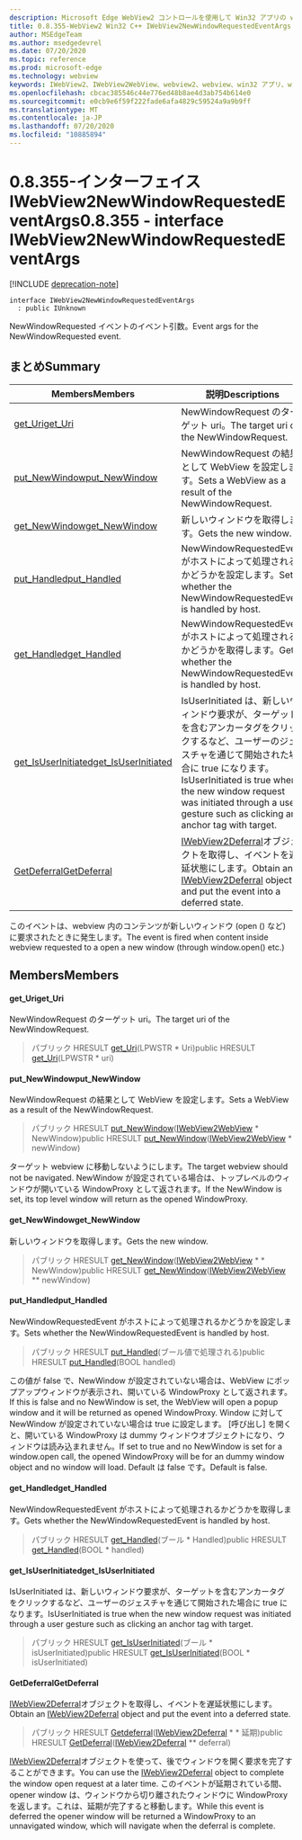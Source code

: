 ```yaml
---
description: Microsoft Edge WebView2 コントロールを使用して Win32 アプリの web コンテンツをホストする
title: 0.8.355-WebView2 Win32 C++ IWebView2NewWindowRequestedEventArgs
author: MSEdgeTeam
ms.author: msedgedevrel
ms.date: 07/20/2020
ms.topic: reference
ms.prod: microsoft-edge
ms.technology: webview
keywords: IWebView2、IWebView2WebView、webview2、webview、win32 アプリ、win32、edge
ms.openlocfilehash: cbcac385546c44e776ed48b8ae4d3ab754b614e0
ms.sourcegitcommit: e0cb9e6f59f222fade6afa4829c59524a9a9b9ff
ms.translationtype: MT
ms.contentlocale: ja-JP
ms.lasthandoff: 07/20/2020
ms.locfileid: "10885894"
---
```

# <span data-ttu-id="33cc5-104">0.8.355-インターフェイス IWebView2NewWindowRequestedEventArgs</span><span class="sxs-lookup"><span data-stu-id="33cc5-104">0.8.355 - interface IWebView2NewWindowRequestedEventArgs</span></span> 

[!INCLUDE [deprecation-note](../../includes/deprecation-note.md)]

```
interface IWebView2NewWindowRequestedEventArgs
  : public IUnknown
```

<span data-ttu-id="33cc5-105">NewWindowRequested イベントのイベント引数。</span><span class="sxs-lookup"><span data-stu-id="33cc5-105">Event args for the NewWindowRequested event.</span></span>

## <span data-ttu-id="33cc5-106">まとめ</span><span class="sxs-lookup"><span data-stu-id="33cc5-106">Summary</span></span>

 <span data-ttu-id="33cc5-107">Members</span><span class="sxs-lookup"><span data-stu-id="33cc5-107">Members</span></span>                        | <span data-ttu-id="33cc5-108">説明</span><span class="sxs-lookup"><span data-stu-id="33cc5-108">Descriptions</span></span>
--------------------------------|---------------------------------------------
[<span data-ttu-id="33cc5-109">get_Uri</span><span class="sxs-lookup"><span data-stu-id="33cc5-109">get_Uri</span></span>](#get_uri) | <span data-ttu-id="33cc5-110">NewWindowRequest のターゲット uri。</span><span class="sxs-lookup"><span data-stu-id="33cc5-110">The target uri of the NewWindowRequest.</span></span>
[<span data-ttu-id="33cc5-111">put_NewWindow</span><span class="sxs-lookup"><span data-stu-id="33cc5-111">put_NewWindow</span></span>](#put_newwindow) | <span data-ttu-id="33cc5-112">NewWindowRequest の結果として WebView を設定します。</span><span class="sxs-lookup"><span data-stu-id="33cc5-112">Sets a WebView as a result of the NewWindowRequest.</span></span>
[<span data-ttu-id="33cc5-113">get_NewWindow</span><span class="sxs-lookup"><span data-stu-id="33cc5-113">get_NewWindow</span></span>](#get_newwindow) | <span data-ttu-id="33cc5-114">新しいウィンドウを取得します。</span><span class="sxs-lookup"><span data-stu-id="33cc5-114">Gets the new window.</span></span>
[<span data-ttu-id="33cc5-115">put_Handled</span><span class="sxs-lookup"><span data-stu-id="33cc5-115">put_Handled</span></span>](#put_handled) | <span data-ttu-id="33cc5-116">NewWindowRequestedEvent がホストによって処理されるかどうかを設定します。</span><span class="sxs-lookup"><span data-stu-id="33cc5-116">Sets whether the NewWindowRequestedEvent is handled by host.</span></span>
[<span data-ttu-id="33cc5-117">get_Handled</span><span class="sxs-lookup"><span data-stu-id="33cc5-117">get_Handled</span></span>](#get_handled) | <span data-ttu-id="33cc5-118">NewWindowRequestedEvent がホストによって処理されるかどうかを取得します。</span><span class="sxs-lookup"><span data-stu-id="33cc5-118">Gets whether the NewWindowRequestedEvent is handled by host.</span></span>
[<span data-ttu-id="33cc5-119">get_IsUserInitiated</span><span class="sxs-lookup"><span data-stu-id="33cc5-119">get_IsUserInitiated</span></span>](#get_isuserinitiated) | <span data-ttu-id="33cc5-120">IsUserInitiated は、新しいウィンドウ要求が、ターゲットを含むアンカータグをクリックするなど、ユーザーのジェスチャを通じて開始された場合に true になります。</span><span class="sxs-lookup"><span data-stu-id="33cc5-120">IsUserInitiated is true when the new window request was initiated through a user gesture such as clicking an anchor tag with target.</span></span>
[<span data-ttu-id="33cc5-121">GetDeferral</span><span class="sxs-lookup"><span data-stu-id="33cc5-121">GetDeferral</span></span>](#getdeferral) | <span data-ttu-id="33cc5-122">[IWebView2Deferral](IWebView2Deferral.md)オブジェクトを取得し、イベントを遅延状態にします。</span><span class="sxs-lookup"><span data-stu-id="33cc5-122">Obtain an [IWebView2Deferral](IWebView2Deferral.md) object and put the event into a deferred state.</span></span>

<span data-ttu-id="33cc5-123">このイベントは、webview 内のコンテンツが新しいウィンドウ (open () など) に要求されたときに発生します。</span><span class="sxs-lookup"><span data-stu-id="33cc5-123">The event is fired when content inside webview requested to a open a new window (through window.open() etc.)</span></span>

## <span data-ttu-id="33cc5-124">Members</span><span class="sxs-lookup"><span data-stu-id="33cc5-124">Members</span></span>

#### <span data-ttu-id="33cc5-125">get_Uri</span><span class="sxs-lookup"><span data-stu-id="33cc5-125">get_Uri</span></span> 

<span data-ttu-id="33cc5-126">NewWindowRequest のターゲット uri。</span><span class="sxs-lookup"><span data-stu-id="33cc5-126">The target uri of the NewWindowRequest.</span></span>

> <span data-ttu-id="33cc5-127">パブリック HRESULT [get_Uri](#get_uri)(LPWSTR \* Uri)</span><span class="sxs-lookup"><span data-stu-id="33cc5-127">public HRESULT [get_Uri](#get_uri)(LPWSTR \* uri)</span></span>

#### <span data-ttu-id="33cc5-128">put_NewWindow</span><span class="sxs-lookup"><span data-stu-id="33cc5-128">put_NewWindow</span></span> 

<span data-ttu-id="33cc5-129">NewWindowRequest の結果として WebView を設定します。</span><span class="sxs-lookup"><span data-stu-id="33cc5-129">Sets a WebView as a result of the NewWindowRequest.</span></span>

> <span data-ttu-id="33cc5-130">パブリック HRESULT [put_NewWindow](#put_newwindow)([IWebView2WebView](IWebView2WebView.md) \* NewWindow)</span><span class="sxs-lookup"><span data-stu-id="33cc5-130">public HRESULT [put_NewWindow](#put_newwindow)([IWebView2WebView](IWebView2WebView.md) \* newWindow)</span></span>

<span data-ttu-id="33cc5-131">ターゲット webview に移動しないようにします。</span><span class="sxs-lookup"><span data-stu-id="33cc5-131">The target webview should not be navigated.</span></span> <span data-ttu-id="33cc5-132">NewWindow が設定されている場合は、トップレベルのウィンドウが開いている WindowProxy として返されます。</span><span class="sxs-lookup"><span data-stu-id="33cc5-132">If the NewWindow is set, its top level window will return as the opened WindowProxy.</span></span>

#### <span data-ttu-id="33cc5-133">get_NewWindow</span><span class="sxs-lookup"><span data-stu-id="33cc5-133">get_NewWindow</span></span> 

<span data-ttu-id="33cc5-134">新しいウィンドウを取得します。</span><span class="sxs-lookup"><span data-stu-id="33cc5-134">Gets the new window.</span></span>

> <span data-ttu-id="33cc5-135">パブリック HRESULT [get_NewWindow](#get_newwindow)([IWebView2WebView](IWebView2WebView.md) \* \* NewWindow)</span><span class="sxs-lookup"><span data-stu-id="33cc5-135">public HRESULT [get_NewWindow](#get_newwindow)([IWebView2WebView](IWebView2WebView.md) \*\* newWindow)</span></span>

#### <span data-ttu-id="33cc5-136">put_Handled</span><span class="sxs-lookup"><span data-stu-id="33cc5-136">put_Handled</span></span> 

<span data-ttu-id="33cc5-137">NewWindowRequestedEvent がホストによって処理されるかどうかを設定します。</span><span class="sxs-lookup"><span data-stu-id="33cc5-137">Sets whether the NewWindowRequestedEvent is handled by host.</span></span>

> <span data-ttu-id="33cc5-138">パブリック HRESULT [put_Handled](#put_handled)(ブール値で処理される)</span><span class="sxs-lookup"><span data-stu-id="33cc5-138">public HRESULT [put_Handled](#put_handled)(BOOL handled)</span></span>

<span data-ttu-id="33cc5-139">この値が false で、NewWindow が設定されていない場合は、WebView にポップアップウィンドウが表示され、開いている WindowProxy として返されます。</span><span class="sxs-lookup"><span data-stu-id="33cc5-139">If this is false and no NewWindow is set, the WebView will open a popup window and it will be returned as opened WindowProxy.</span></span> <span data-ttu-id="33cc5-140">Window に対して NewWindow が設定されていない場合は true に設定します。 [呼び出し] を開くと、開いている WindowProxy は dummy ウィンドウオブジェクトになり、ウィンドウは読み込まれません。</span><span class="sxs-lookup"><span data-stu-id="33cc5-140">If set to true and no NewWindow is set for a window.open call, the opened WindowProxy will be for an dummy window object and no window will load.</span></span> <span data-ttu-id="33cc5-141">Default は false です。</span><span class="sxs-lookup"><span data-stu-id="33cc5-141">Default is false.</span></span>

#### <span data-ttu-id="33cc5-142">get_Handled</span><span class="sxs-lookup"><span data-stu-id="33cc5-142">get_Handled</span></span> 

<span data-ttu-id="33cc5-143">NewWindowRequestedEvent がホストによって処理されるかどうかを取得します。</span><span class="sxs-lookup"><span data-stu-id="33cc5-143">Gets whether the NewWindowRequestedEvent is handled by host.</span></span>

> <span data-ttu-id="33cc5-144">パブリック HRESULT [get_Handled](#get_handled)(ブール \* Handled)</span><span class="sxs-lookup"><span data-stu-id="33cc5-144">public HRESULT [get_Handled](#get_handled)(BOOL \* handled)</span></span>

#### <span data-ttu-id="33cc5-145">get_IsUserInitiated</span><span class="sxs-lookup"><span data-stu-id="33cc5-145">get_IsUserInitiated</span></span> 

<span data-ttu-id="33cc5-146">IsUserInitiated は、新しいウィンドウ要求が、ターゲットを含むアンカータグをクリックするなど、ユーザーのジェスチャを通じて開始された場合に true になります。</span><span class="sxs-lookup"><span data-stu-id="33cc5-146">IsUserInitiated is true when the new window request was initiated through a user gesture such as clicking an anchor tag with target.</span></span>

> <span data-ttu-id="33cc5-147">パブリック HRESULT [get_IsUserInitiated](#get_isuserinitiated)(ブール \* isUserInitiated)</span><span class="sxs-lookup"><span data-stu-id="33cc5-147">public HRESULT [get_IsUserInitiated](#get_isuserinitiated)(BOOL \* isUserInitiated)</span></span>

#### <span data-ttu-id="33cc5-148">GetDeferral</span><span class="sxs-lookup"><span data-stu-id="33cc5-148">GetDeferral</span></span> 

<span data-ttu-id="33cc5-149">[IWebView2Deferral](IWebView2Deferral.md)オブジェクトを取得し、イベントを遅延状態にします。</span><span class="sxs-lookup"><span data-stu-id="33cc5-149">Obtain an [IWebView2Deferral](IWebView2Deferral.md) object and put the event into a deferred state.</span></span>

> <span data-ttu-id="33cc5-150">パブリック HRESULT [Getdeferral](#getdeferral)([IWebView2Deferral](IWebView2Deferral.md) \* \* 延期)</span><span class="sxs-lookup"><span data-stu-id="33cc5-150">public HRESULT [GetDeferral](#getdeferral)([IWebView2Deferral](IWebView2Deferral.md) \*\* deferral)</span></span>

<span data-ttu-id="33cc5-151">[IWebView2Deferral](IWebView2Deferral.md)オブジェクトを使って、後でウィンドウを開く要求を完了することができます。</span><span class="sxs-lookup"><span data-stu-id="33cc5-151">You can use the [IWebView2Deferral](IWebView2Deferral.md) object to complete the window open request at a later time.</span></span> <span data-ttu-id="33cc5-152">このイベントが延期されている間、opener window は、ウィンドウから切り離されたウィンドウに WindowProxy を返します。これは、延期が完了すると移動します。</span><span class="sxs-lookup"><span data-stu-id="33cc5-152">While this event is deferred the opener window will be returned a WindowProxy to an unnavigated window, which will navigate when the deferral is complete.</span></span>

